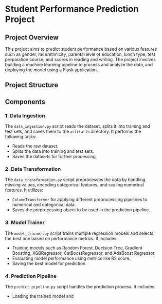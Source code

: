 # Student Performance Prediction Project

## Project Overview

This project aims to predict student performance based on various features such as gender, race/ethnicity, parental level of education, lunch type, test preparation course, and scores in reading and writing. The project involves building a machine learning pipeline to process and analyze the data, and deploying the model using a Flask application.

## Project Structure


## Components

### 1. Data Ingestion

The `data_ingestion.py` script reads the dataset, splits it into training and test sets, and saves them to the `artifacts` directory. It performs the following tasks:
- Reads the raw dataset.
- Splits the data into training and test sets.
- Saves the datasets for further processing.

### 2. Data Transformation

The `data_transformation.py` script preprocesses the data by handling missing values, encoding categorical features, and scaling numerical features. It utilizes:
- `ColumnTransformer` for applying different preprocessing pipelines to numerical and categorical data.
- Saves the preprocessing object to be used in the prediction pipeline.

### 3. Model Trainer

The `model_trainer.py` script trains multiple regression models and selects the best one based on performance metrics. It includes:
- Training models such as Random Forest, Decision Tree, Gradient Boosting, XGBRegressor, CatBoostRegressor, and AdaBoost Regressor.
- Evaluating model performance using metrics like R2 score.
- Saving the best model for prediction.

### 4. Prediction Pipeline

The `predict_pipeline.py` script handles the prediction process. It includes:
- Loading the trained model and


